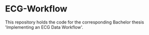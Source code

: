 # ECG-Workflow
This repository holds the code for the corresponding Bachelor thesis 'Implementing an ECG Data Workflow'.
